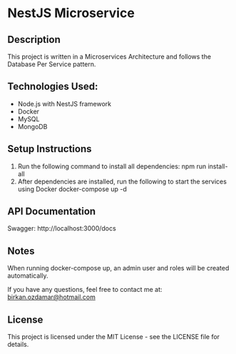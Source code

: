 # NestJS Microservice

## Description
This project is written in a Microservices Architecture and follows the Database Per Service pattern.

## Technologies Used:
- Node.js with NestJS framework
- Docker
- MySQL
- MongoDB

## Setup Instructions

1. Run the following command to install all dependencies:
   npm run install-all
2. After dependencies are installed, run the following to start the services using Docker
   docker-compose up -d
## API Documentation
Swagger: http://localhost:3000/docs

## Notes
When running docker-compose up, an admin user and roles will be created automatically.

If you have any questions, feel free to contact me at: birkan.ozdamar@hotmail.com

## License
This project is licensed under the MIT License - see the LICENSE file for details.

